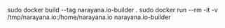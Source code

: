sudo docker build --tag narayana.io-builder .
sudo docker run --rm -it -v /tmp/narayana.io:/home/narayana.io narayana.io-builder
